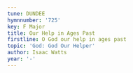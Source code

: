 ```yaml
---
tune: DUNDEE
hymnnumber: '725'
key: F Major
title: Our Help in Ages Past
firstline: O God our help in ages past
topic: 'God: God Our Helper'
author: Isaac Watts
year: '-'
---
```

